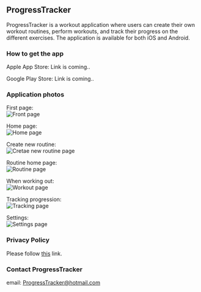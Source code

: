 ## ProgressTracker

ProgressTracker is a workout application where users can create their own workout routines, perform workouts, and track their progress on the different exercises. 
The application is available for both iOS and Android. 

### How to get the app

Apple App Store: Link is coming..

Google Play Store: Link is coming..

### Application photos

First page:   
![Front page](/assets/frontpage.png "Start page")

Home page:   
![Home page](/assets/homepage.png "Home page")

Create new routine:   
![Cretae new routine page](/assets/newroutine.png "Create new routine page")

Routine home page:   
![Routine page](/assets/routine.png "Routine home page")

When working out:   
![Workout page](/assets/workout.png "Workout page")

Tracking progression:   
![Tracking page](/assets/tracking.png "Tracking page")

Settings:   
![Settings page](/assets/settings.png "Settings page")

### Privacy Policy

Please follow [this](https://wrt95.github.io/ProgressTracker/privacy-policy/) link. 

### Contact ProgressTracker

email: ProgressTracker@hotmail.com
